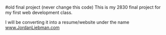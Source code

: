 #old final project (never change this code)
This is my 2830 final project for my first web development class.

I will be converting it into a resume/website under the name www.JordanLiebman.com
